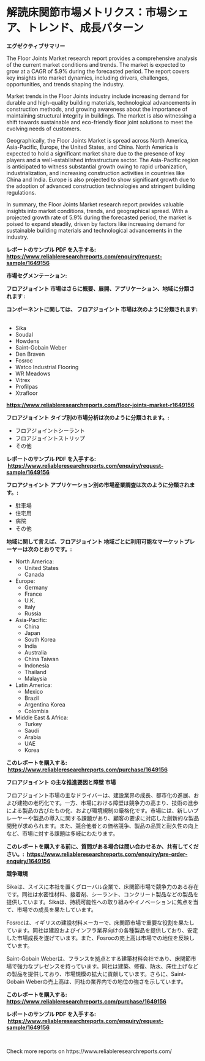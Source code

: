 <p><h1>解読床関節市場メトリクス：市場シェア、トレンド、成長パターン</h1></p><p><strong>エグゼクティブサマリー</strong></p>
<p><p>The Floor Joints Market research report provides a comprehensive analysis of the current market conditions and trends. The market is expected to grow at a CAGR of 5.9% during the forecasted period. The report covers key insights into market dynamics, including drivers, challenges, opportunities, and trends shaping the industry.</p><p>Market trends in the Floor Joints industry include increasing demand for durable and high-quality building materials, technological advancements in construction methods, and growing awareness about the importance of maintaining structural integrity in buildings. The market is also witnessing a shift towards sustainable and eco-friendly floor joint solutions to meet the evolving needs of customers.</p><p>Geographically, the Floor Joints Market is spread across North America, Asia-Pacific, Europe, the United States, and China. North America is expected to hold a significant market share due to the presence of key players and a well-established infrastructure sector. The Asia-Pacific region is anticipated to witness substantial growth owing to rapid urbanization, industrialization, and increasing construction activities in countries like China and India. Europe is also projected to show significant growth due to the adoption of advanced construction technologies and stringent building regulations.</p><p>In summary, the Floor Joints Market research report provides valuable insights into market conditions, trends, and geographical spread. With a projected growth rate of 5.9% during the forecasted period, the market is poised to expand steadily, driven by factors like increasing demand for sustainable building materials and technological advancements in the industry.</p></p>
<p><strong>レポートのサンプル PDF を入手する: <a href="https://www.reliableresearchreports.com/enquiry/request-sample/1649156">https://www.reliableresearchreports.com/enquiry/request-sample/1649156</a></strong></p>
<p><strong>市場セグメンテーション:</strong></p>
<p><strong> フロアジョイント 市場はさらに概要、展開、アプリケーション、地域に分類されます :</strong></p>
<p><strong>コンポーネントに関しては、 フロアジョイント 市場は次のように分類されます: &nbsp;</strong></p>
<p><ul><li>Sika</li><li>Soudal</li><li>Howdens</li><li>Saint-Gobain Weber</li><li>Den Braven</li><li>Fosroc</li><li>Watco Industrial Flooring</li><li>WR Meadows</li><li>Vitrex</li><li>Profilpas</li><li>Xtrafloor</li></ul></p>
<p><strong><a href="https://www.reliableresearchreports.com/floor-joints-market-r1649156">https://www.reliableresearchreports.com/floor-joints-market-r1649156</a></strong></p>
<p><strong> フロアジョイント タイプ別の市場分析は次のように分類されます。:</strong></p>
<p><ul><li>フロアジョイントシーラント</li><li>フロアジョイントストリップ</li><li>その他</li></ul></p>
<p><strong>レポートのサンプル PDF を入手する: &nbsp;<a href="https://www.reliableresearchreports.com/enquiry/request-sample/1649156">https://www.reliableresearchreports.com/enquiry/request-sample/1649156</a></strong></p>
<p><strong> フロアジョイント アプリケーション別の市場産業調査は次のように分類されます。:</strong></p>
<p><ul><li>駐車場</li><li>住宅用</li><li>病院</li><li>その他</li></ul></p>
<p><strong>地域に関して言えば、フロアジョイント 地域ごとに利用可能なマーケットプレーヤーは次のとおりです。:</strong></p>
<p><ul>
    <li>
        North America:
        <ul>
            <li>United States</li>
            <li>Canada</li>
        </ul>
    </li>
    <li>
        Europe:
        <ul>
            <li>Germany</li>
            <li>France</li>
            <li>U.K.</li>
            <li>Italy</li>
            <li>Russia</li>
        </ul>
    </li>
    <li>
        Asia-Pacific:
        <ul>
            <li>China</li>
            <li>Japan</li>
            <li>South Korea</li>
            <li>India</li>
            <li>Australia</li>
            <li>China Taiwan</li>
            <li>Indonesia</li>
            <li>Thailand</li>
            <li>Malaysia</li>
        </ul>
    </li>
    <li>
        Latin America:
        <ul>
            <li>Mexico</li>
            <li>Brazil</li>
            <li>Argentina Korea</li>
            <li>Colombia</li>
        </ul>
    </li>
    <li>
        Middle East & Africa:
        <ul>
            <li>Turkey</li>
            <li>Saudi</li>
            <li>Arabia</li>
            <li>UAE</li>
            <li>Korea</li>
        </ul>
    </li>
    </ul></p>
<p><strong>このレポートを購入する: &nbsp;<a href="https://www.reliableresearchreports.com/purchase/1649156">https://www.reliableresearchreports.com/purchase/1649156</a></strong></p>
<p><strong>フロアジョイント の主な推進要因と障壁 市場</strong></p>
<p><p>フロアジョイント市場の主なドライバーは、建設業界の成長、都市化の進展、および建物の老朽化です。一方、市場における障壁は競争力の高まり、技術の進歩による製品の古びたもの化、および環境規制の厳格化です。市場には、新しいプレーヤーや製品の導入に関する課題があり、顧客の要求に対応した創新的な製品開発が求められます。また、競合他者との価格競争、製品の品質と耐久性の向上など、市場に対する課題は多岐にわたります。</p></p>
<p><strong>このレポートを購入する前に、質問がある場合は問い合わせるか、共有してください。:&nbsp; <a href="https://www.reliableresearchreports.com/enquiry/pre-order-enquiry/1649156">https://www.reliableresearchreports.com/enquiry/pre-order-enquiry/1649156</a></strong></p>
<p><strong>競争環境</strong></p>
<p><p>Sikaは、スイスに本社を置くグローバル企業で、床関節市場で競争力のある存在です。同社は水密性材料、接着剤、シーラント、コンクリート製品などの製品を提供しています。Sikaは、持続可能性への取り組みやイノベーションに焦点を当て、市場での成長を果たしています。</p><p>Fosrocは、イギリスの建設材料メーカーで、床関節市場で重要な役割を果たしています。同社は建設およびインフラ業界向けの各種製品を提供しており、安定した市場成長を遂げています。また、Fosrocの売上高は市場での地位を反映しています。</p><p>Saint-Gobain Weberは、フランスを拠点とする建築材料会社であり、床関節市場で強力なプレゼンスを持っています。同社は建築、修復、防水、床仕上げなどの製品を提供しており、市場規模の拡大に貢献しています。さらに、Saint-Gobain Weberの売上高は、同社の業界内での地位の強さを示しています。</p></p>
<p><strong>このレポートを購入する: &nbsp; <a href="https://www.reliableresearchreports.com/purchase/1649156">https://www.reliableresearchreports.com/purchase/1649156</a></strong></p>
<p><strong>レポートのサンプル PDF を入手する: &nbsp;<a href="https://www.reliableresearchreports.com/enquiry/request-sample/1649156">https://www.reliableresearchreports.com/enquiry/request-sample/1649156</a></strong><strong></strong></p>
<p>&nbsp;</p>
<p>Check more reports on https://www.reliableresearchreports.com/</p>